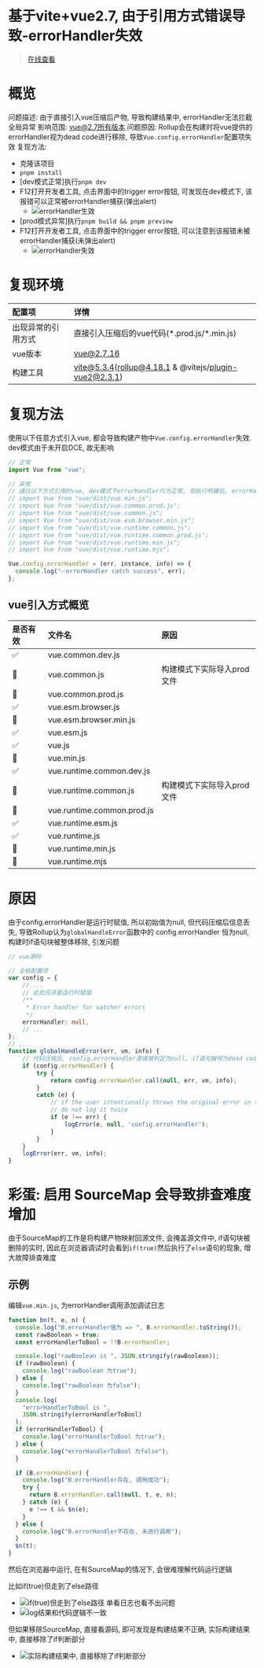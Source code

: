# 基于vite+vue2.7, 由于引用方式错误导致-errorHandler失效

> [在线查看](https://stackblitz.com/edit/github-wszpet-qbenux?file=README.md)

#  概览

问题描述: 由于直接引入vue压缩后产物, 导致构建结果中, errorHandler无法拦截全局异常
影响范围: vue@2.7所有版本 
问题原因: Rollup会在构建时将vue提供的errorHandler视为dead code进行移除, 导致`Vue.config.errorHandler`配置项失效
复现方法: 
- 克隆该项目
- `pnpm install`
- [dev模式正常]执行`pnpm dev`
- F12打开开发者工具, 点击界面中的trigger error按钮, 可发现在dev模式下, 该报错可以正常被errorHandler捕获(弹出alert)
  - ![errorHandler生效](https://mirror-4-web.bookflaneur.cn/http://tva1.sinaimg.cn/large/007Yq4pTly1hrvkfsvpj1j30iw0f6tbn.jpg)
- [prod模式异常]执行`pnpm build && pnpm preview`
- F12打开开发者工具, 点击界面中的trigger error按钮, 可以注意到该报错未被errorHandler捕获(未弹出alert)
  - ![errorHandler失效](https://mirror-4-web.bookflaneur.cn/http://tva1.sinaimg.cn/large/007Yq4pTly1hrvkefi7xpj30il0egju1.jpg)

#  复现环境

| 配置项             | 详情                                                  |
| :----------------- | :---------------------------------------------------- |
| 出现异常的引用方式 | 直接引入压缩后的vue代码(\*.prod.js/\*.min.js)         |
| vue版本            | vue@2.7.16                                            |
| 构建工具           | vite@5.3.4(rollup@4.18.1 & @vitejs/plugin-vue2@2.3.1) |

#  复现方法

使用以下任意方式引入vue, 都会导致构建产物中`Vue.config.errorHandler`失效. dev模式由于未开启DCE, 故无影响

```js
// 正常
import Vue from "vue";

// 异常
// 通过以下方式引用的vue, dev模式下errorHandler行为正常, 但执行构建后, errorHandler会失效
// import Vue from "vue/dist/vue.min.js";
// import Vue from "vue/dist/vue.common.prod.js";
// import Vue from "vue/dist/vue.common.js";
// import Vue from "vue/dist/vue.esm.browser.min.js";
// import Vue from "vue/dist/vue.runtime.common.js";
// import Vue from "vue/dist/vue.runtime.common.prod.js";
// import Vue from "vue/dist/vue.runtime.min.js";
// import Vue from "vue/dist/vue.runtime.mjs";

Vue.config.errorHandler = (err, instance, info) => {
  console.log("✅errorHandler catch success", err);
};

```

## vue引入方式概览

| 是否有效 | 文件名                     | 原因                       |
| :------- | :------------------------- | :------------------------- |
| ✅        | vue.common.dev.js          |                            |
| 🚫        | vue.common.js              | 构建模式下实际导入prod文件 |
| 🚫        | vue.common.prod.js         |                            |
| ✅        | vue.esm.browser.js         |                            |
| 🚫        | vue.esm.browser.min.js     |                            |
| ✅        | vue.esm.js                 |                            |
| ✅        | vue.js                     |                            |
| 🚫        | vue.min.js                 |                            |
| ✅        | vue.runtime.common.dev.js  |                            |
| 🚫        | vue.runtime.common.js      | 构建模式下实际导入prod文件 |
| 🚫        | vue.runtime.common.prod.js |                            |
| ✅        | vue.runtime.esm.js         |                            |
| ✅        | vue.runtime.js             |                            |
| 🚫        | vue.runtime.min.js         |                            |
| 🚫        | vue.runtime.mjs            |                            |

# 原因

由于config.errorHandler是运行时赋值, 所以初始值为null, 但代码压缩后信息丢失, 导致Rollup认为`globalHandleError`函数中的 config.errorHandler 恒为null, 构建时if语句块被整体移除, 引发问题

```ts
// vue源码

// 全局配置项
var config = {
    // ...
    // 此处应该是运行时赋值
    /**
     * Error handler for watcher errors
     */
    errorHandler: null,
    // ...
};
// ...
function globalHandleError(err, vm, info) {
    // 代码压缩后, config.errorHandler直接被判定为null, if语句被视为dead code整体删除
    if (config.errorHandler) {
        try {
            return config.errorHandler.call(null, err, vm, info);
        }
        catch (e) {
            // if the user intentionally throws the original error in the handler,
            // do not log it twice
            if (e !== err) {
                logError(e, null, 'config.errorHandler');
            }
        }
    }
    logError(err, vm, info);
}
```


#   彩蛋: 启用 SourceMap 会导致排查难度增加 

由于SourceMap的工作是将构建产物映射回源文件, 会掩盖源文件中, if语句块被删除的实时, 因此在浏览器调试时会看到`if(true)`然后执行了`else`语句的现象, 增大故障排查难度

##  示例

编辑`vue.min.js`, 为errorHandler调用添加调试日志
```js
function bn(t, e, n) {
  console.log("B.errorHandler值为 => ", B.errorHandler.toString());
  const rawBoolean = true;
  const errorHandlerToBool = !!B.errorHandler;

  console.log("rawBoolean is ", JSON.stringify(rawBoolean));
  if (rawBoolean) {
    console.log("rawBoolean 为true");
  } else {
    console.log("rawBoolean 为false");
  }
  console.log(
    "errorHandlerToBool is ",
    JSON.stringify(errorHandlerToBool)
  );
  if (errorHandlerToBool) {
    console.log("errorHandlerToBool 为true");
  } else {
    console.log("errorHandlerToBool 为false");
  }

  if (B.errorHandler) {
    console.log("B.errorHandler存在, 调用成功");
    try {
      return B.errorHandler.call(null, t, e, n);
    } catch (e) {
      e !== t && $n(e);
    }
  } else {
    console.log("B.errorHandler不存在, 未进行调用");
  }
  $n(t);
}
```

然后在浏览器中运行, 在有SourceMap的情况下, 会很难理解代码运行逻辑

比如if(true)但走到了else路径
- ![if(true)但走到了else路径](https://mirror-4-web.bookflaneur.cn/http://tva1.sinaimg.cn/large/007Yq4pTly1hrvkush3mdj30tn0pegwj.jpg)
单看日志也看不出问题
- ![log结果和代码逻辑不一致](https://mirror-4-web.bookflaneur.cn/http://tva1.sinaimg.cn/large/007Yq4pTly1hrvl22170cj30lb0r1gwb.jpg)

但如果移除SourceMap, 直接看源码, 即可发现是构建结果不正确, 实际构建结果中, 直接移除了if判断部分
- ![实际构建结果中, 直接移除了if判断部分](https://mirror-4-web.bookflaneur.cn/http://tva1.sinaimg.cn/large/007Yq4pTly1hrvl5ot108j30oj0ox124.jpg)